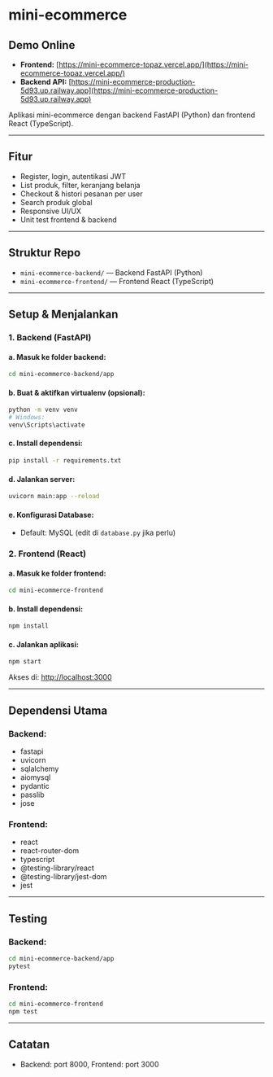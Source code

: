 
# mini-ecommerce

## Demo Online
- **Frontend:** [https://mini-ecommerce-topaz.vercel.app/](https://mini-ecommerce-topaz.vercel.app/)
- **Backend API:** [https://mini-ecommerce-production-5d93.up.railway.app](https://mini-ecommerce-production-5d93.up.railway.app)

Aplikasi mini-ecommerce dengan backend FastAPI (Python) dan frontend React (TypeScript).

---

## Fitur
- Register, login, autentikasi JWT
- List produk, filter, keranjang belanja
- Checkout & histori pesanan per user
- Search produk global
- Responsive UI/UX
- Unit test frontend & backend

---

## Struktur Repo
- `mini-ecommerce-backend/` — Backend FastAPI (Python)
- `mini-ecommerce-frontend/` — Frontend React (TypeScript)

---

## Setup & Menjalankan

### 1. Backend (FastAPI)

#### a. Masuk ke folder backend:
```bash
cd mini-ecommerce-backend/app
```

#### b. Buat & aktifkan virtualenv (opsional):
```bash
python -m venv venv
# Windows:
venv\Scripts\activate
```

#### c. Install dependensi:
```bash
pip install -r requirements.txt
```

#### d. Jalankan server:
```bash
uvicorn main:app --reload
```

#### e. Konfigurasi Database:
- Default: MySQL (edit di `database.py` jika perlu)


### 2. Frontend (React)

#### a. Masuk ke folder frontend:
```bash
cd mini-ecommerce-frontend
```

#### b. Install dependensi:
```bash
npm install
```

#### c. Jalankan aplikasi:
```bash
npm start
```

Akses di: [http://localhost:3000](http://localhost:3000)

---

## Dependensi Utama

### Backend:
- fastapi
- uvicorn
- sqlalchemy
- aiomysql
- pydantic
- passlib
- jose

### Frontend:
- react
- react-router-dom
- typescript
- @testing-library/react
- @testing-library/jest-dom
- jest

---

## Testing

### Backend:
```bash
cd mini-ecommerce-backend/app
pytest
```

### Frontend:
```bash
cd mini-ecommerce-frontend
npm test
```

---

## Catatan
- Backend: port 8000, Frontend: port 3000


